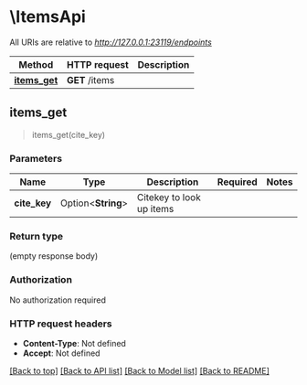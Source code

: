 # \ItemsApi

All URIs are relative to *http://127.0.0.1:23119/endpoints*

Method | HTTP request | Description
------------- | ------------- | -------------
[**items_get**](ItemsApi.md#items_get) | **GET** /items | 



## items_get

> items_get(cite_key)


### Parameters


Name | Type | Description  | Required | Notes
------------- | ------------- | ------------- | ------------- | -------------
**cite_key** | Option<**String**> | Citekey to look up items |  |

### Return type

 (empty response body)

### Authorization

No authorization required

### HTTP request headers

- **Content-Type**: Not defined
- **Accept**: Not defined

[[Back to top]](#) [[Back to API list]](../README.md#documentation-for-api-endpoints) [[Back to Model list]](../README.md#documentation-for-models) [[Back to README]](../README.md)

